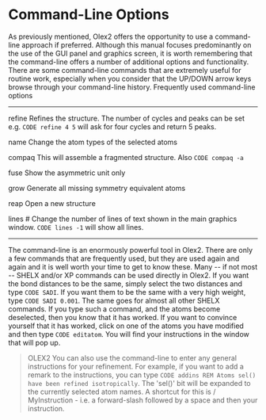 # Command-Line Options
As previously mentioned, Olex2 offers the opportunity to use a command-line approach if preferred. Although this manual focuses predominantly on the use of the GUI panel and graphics screen, it is worth remembering that the command-line offers a number of additional options and functionality. There are some command-line commands that are extremely useful for routine work, especially when you consider that the UP/DOWN arrow keys browse through your command-line history.
Frequently used command-line options

------  ----------------------------------------------------------------
refine	Refines the structure. The number of cycles and peaks can be set e.g. `CODE refine 4 5` will ask for four cycles and return 5 peaks.

name	Change the atom types of the selected atoms

compaq   This will assemble a fragmented structure. Also `CODE compaq -a`

fuse	Show the asymmetric unit only

grow	Generate all missing symmetry equivalent atoms

reap	Open a new structure

lines #	Change the number of lines of text shown in the main graphics window. `CODE lines -1` will show all lines.
------  ----------------------------------------------------------------

The command-line is an enormously powerful tool in Olex2. There are only a few commands that are frequently used, but they are used again and again and it is well worth your time to get to know these.
Many -- if not most -- SHELX and/or XP commands can be used directly in Olex2. If you want the bond distances to be the same, simply select the two distances and type `CODE SADI`. If you want them to be the same with a very high weight, type `CODE SADI 0.001`. The same goes for almost all other SHELX commands. If you type such a command, and the atoms become deselected, then you know that it has worked. If you want to convince yourself that it has worked, click on one of the atoms you have modified and then type `CODE editatom`. You will find your instructions in the window that will pop up.

>OLEX2 You can also use the command-line to enter any general instructions for your refinement. For example, if you want to add a remark to the instructions, you can type `CODE addins REM Atoms sel() have been refined isotropically`. The 'sel()' bit will be expanded to the currently selected atom names. A shortcut for this is / MyInstruction - i.e. a forward-slash followed by a space and then your instruction.
